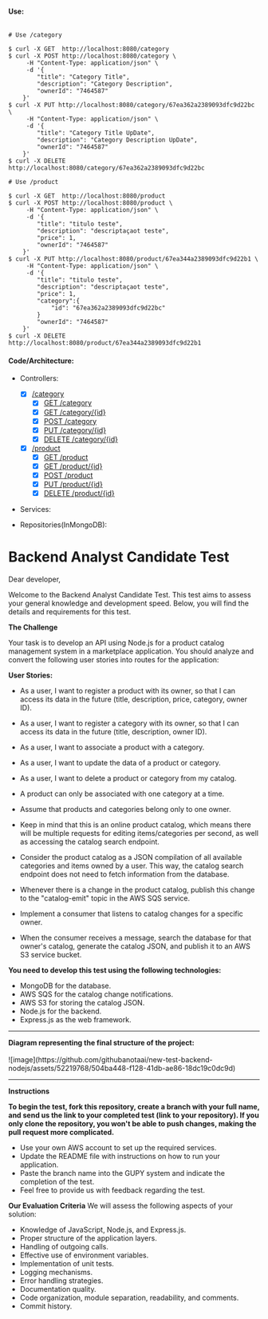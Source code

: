 


#### Use:

```shell

# Use /category

$ curl -X GET  http://localhost:8080/category
$ curl -X POST http://localhost:8080/category \
     -H "Content-Type: application/json" \
     -d '{
        "title": "Category Title",
        "description": "Category Description",
        "ownerId": "7464587"
    }'
$ curl -X PUT http://localhost:8080/category/67ea362a2389093dfc9d22bc \
     -H "Content-Type: application/json" \
     -d '{
        "title": "Category Title UpDate",
        "description": "Category Description UpDate",
        "ownerId": "7464587"
    }'
$ curl -X DELETE http://localhost:8080/category/67ea362a2389093dfc9d22bc

# Use /product

$ curl -X GET  http://localhost:8080/product
$ curl -X POST http://localhost:8080/product \
     -H "Content-Type: application/json" \
     -d '{
        "title": "titulo teste",
        "description": "descriptaçaot teste",
        "price": 1,
        "ownerId": "7464587"
    }'
$ curl -X PUT http://localhost:8080/product/67ea344a2389093dfc9d22b1 \
     -H "Content-Type: application/json" \
     -d '{
        "title": "titulo teste",
        "description": "descriptaçaot teste",
        "price": 1,
        "category":{
            "id": "67ea362a2389093dfc9d22bc"
        }
        "ownerId": "7464587"
    }'
$ curl -X DELETE http://localhost:8080/product/67ea344a2389093dfc9d22b1
```

#### Code/Architecture:

+ Controllers:

  - [x] [/category]()
    - [x] [GET    /category]()
    - [x] [GET    /category/{id}]()
    - [x] [POST   /category]()
    - [x] [PUT    /category/{id}]()
    - [x] [DELETE /category/{id}]()
  
  - [x] [/product]()
    - [x] [GET    /product]()
    - [x] [GET    /product/{id}]()
    - [x] [POST   /product]()
    - [x] [PUT    /product/{id}]()
    - [x] [DELETE /product/{id}]()

+ Services:
    

+ Repositories(InMongoDB):
  


<h1>Backend Analyst Candidate Test</h1>
Dear developer,

Welcome to the Backend Analyst Candidate Test. This test aims to assess your general knowledge and development speed. Below, you will find the details and requirements for this test.


<strong>The Challenge</strong>

Your task is to develop an API using Node.js for a product catalog management system in a marketplace application. You should analyze and convert the following user stories into routes for the application:

<strong>User Stories:</strong>

- As a user, I want to register a product with its owner, so that I can access its data in the future (title, description, price, category, owner ID).
- As a user, I want to register a category with its owner, so that I can access its data in the future (title, description, owner ID).
- As a user, I want to associate a product with a category.
- As a user, I want to update the data of a product or category.
- As a user, I want to delete a product or category from my catalog.
- A product can only be associated with one category at a time.
- Assume that products and categories belong only to one owner.

- Keep in mind that this is an online product catalog, which means there will be multiple requests for editing items/categories per second, as well as accessing the catalog search endpoint.
- Consider the product catalog as a JSON compilation of all available categories and items owned by a user. This way, the catalog search endpoint does not need to fetch information from the database.
- Whenever there is a change in the product catalog, publish this change to the "catalog-emit" topic in the AWS SQS service.
- Implement a consumer that listens to catalog changes for a specific owner.
- When the consumer receives a message, search the database for that owner's catalog, generate the catalog JSON, and publish it to an AWS S3 service bucket.

<strong>You need to develop this test using the following technologies:</strong>

- MongoDB for the database.
- AWS SQS for the catalog change notifications.
- AWS S3 for storing the catalog JSON.
- Node.js for the backend.
- Express.js as the web framework.

<hr>
<strong>Diagram representing the final structure of the project:</strong> <br><br>
![image](https://github.com/githubanotaai/new-test-backend-nodejs/assets/52219768/504ba448-f128-41db-ae86-18dc19c0dc9d)


<hr>

<strong>Instructions</strong>

<strong>To begin the test, fork this repository, create a branch with your full name, and send us the link to your completed test (link to your repository). If you only clone the repository, you won't be able to push changes, making the pull request more complicated.</strong>
- Use your own AWS account to set up the required services.
- Update the README file with instructions on how to run your application.
- Paste the branch name into the GUPY system and indicate the completion of the test.
- Feel free to provide us with feedback regarding the test.

<strong>Our Evaluation Criteria</strong>
We will assess the following aspects of your solution:

- Knowledge of JavaScript, Node.js, and Express.js.
- Proper structure of the application layers.
- Handling of outgoing calls.
- Effective use of environment variables.
- Implementation of unit tests.
- Logging mechanisms.
- Error handling strategies.
- Documentation quality.
- Code organization, module separation, readability, and comments.
- Commit history.
